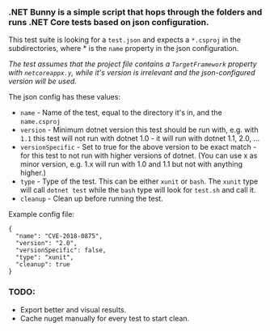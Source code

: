 ### .NET Bunny is a simple script that hops through the folders and runs .NET Core tests based on json configuration.

This test suite is looking for a `test.json` and expects a `*.csproj` in the subdirectories, where * is the `name` property in the json configuration.

_The test assumes that the project file contains a `TargetFramework` property with `netcoreappx.y`, while it's version is irrelevant and the json-configured version will be used._

The json config has these values:

* `name` - Name of the test, equal to the directory it's in, and the `name.csproj`
* `version` - Minimum dotnet version this test should be run with, e.g. with `1.1` this test will not run with dotnet 1.0 - it will run with dotnet 1.1, 2.0, ...
* `versionSpecific` - Set to true for the above version to be exact match - for this test to not run with higher versions of dotnet. (You can use x as minor version, e.g. 1.x will run with 1.0 and 1.1 but not with anything higher.)
* `type` - Type of the test. This can be either `xunit` or `bash`. The `xunit` type will call `dotnet test` while the `bash` type will look for `test.sh` and call it.
* `cleanup` - Clean up before running the test.

Example config file: 
```
{
  "name": "CVE-2018-0875",
  "version": "2.0",
  "versionSpecific": false,
  "type": "xunit",
  "cleanup": true
}
```

### TODO:

* Export better and visual results.
* Cache nuget manually for every test to start clean.

